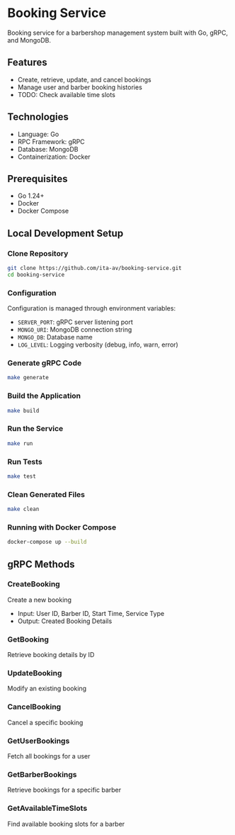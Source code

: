 # Booking Service

Booking service for a barbershop management system built with Go, gRPC, and MongoDB.

## Features

- Create, retrieve, update, and cancel bookings
- Manage user and barber booking histories
- TODO: Check available time slots

## Technologies

- Language: Go
- RPC Framework: gRPC
- Database: MongoDB
- Containerization: Docker

## Prerequisites

- Go 1.24+
- Docker
- Docker Compose

## Local Development Setup

### Clone Repository

```bash
git clone https://github.com/ita-av/booking-service.git
cd booking-service
```

### Configuration

Configuration is managed through environment variables:

- `SERVER_PORT`: gRPC server listening port
- `MONGO_URI`: MongoDB connection string
- `MONGO_DB`: Database name
- `LOG_LEVEL`: Logging verbosity (debug, info, warn, error)


### Generate gRPC Code

```bash
make generate
```

### Build the Application

```bash
make build
```

### Run the Service

```bash
make run
```

### Run Tests

```bash
make test
```

### Clean Generated Files

```bash
make clean
```

### Running with Docker Compose

```bash
docker-compose up --build
```

## gRPC Methods

### CreateBooking

Create a new booking

- Input: User ID, Barber ID, Start Time, Service Type
- Output: Created Booking Details

### GetBooking

Retrieve booking details by ID

### UpdateBooking

Modify an existing booking

### CancelBooking

Cancel a specific booking

### GetUserBookings

Fetch all bookings for a user

### GetBarberBookings

Retrieve bookings for a specific barber

### GetAvailableTimeSlots

Find available booking slots for a barber
